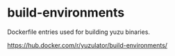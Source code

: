 # build-environments
Dockerfile entries used for building yuzu binaries.

https://hub.docker.com/r/yuzulator/build-environments/
